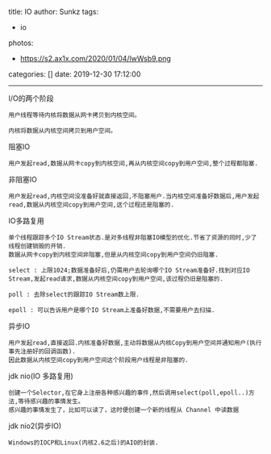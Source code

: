 title: IO
author: Sunkz
tags:

- io

photos:

  - https://s2.ax1x.com/2020/01/04/lwWsb9.png

categories: []
date: 2019-12-30 17:12:00

---
I/O的两个阶段

```
用户线程等待内核将数据从网卡拷贝到内核空间。
```

```
内核将数据从内核空间拷贝到用户空间。
```

阻塞IO

```
用户发起read,数据从网卡copy到内核空间,再从内核空间copy到用户空间,整个过程都阻塞.
```

非阻塞IO

```
用户发起read,内核空间没准备好就直接返回,不阻塞用户.当内核空间准备好数据后,用户发起read,数据从内核空间copy到用户空间,这个过程还是阻塞的.
```

IO多路复用

```
单个线程跟踪多个IO Stream状态.是对多线程非阻塞IO模型的优化.节省了资源的同时,少了线程创建销毁的开销.
数据从网卡copy到内核空间非阻塞,但是从内核空间copy到用户空间仍旧阻塞.
```

```
select : 上限1024;数据准备好后,仍需用户去轮询哪个IO Stream准备好.找到对应IO Stream,发起read请求,数据从内核空间copy到用户空间,该过程仍旧是阻塞的.
```

```
poll : 去除select的跟踪IO Stream数上限.
```

```
epoll : 可以告诉用户是哪个IO Stream上准备好数据,不需要用户去扫描.
```

异步IO

```
用户发起read,直接返回.内核准备好数据,主动将数据从内核Copy到用户空间并通知用户(执行事先注册好的回调函数).
因此数据从内核空间copy到用户空间这个阶段用户线程是非阻塞的.
```

jdk nio(IO 多路复用)

```
创建一个Selector,在它身上注册各种感兴趣的事件,然后调用select(poll,epoll..)方法,等待感兴趣的事情发生。
感兴趣的事情发生了，比如可以读了，这时便创建一个新的线程从 Channel 中读数据
```

jdk nio2(异步IO)

```
Windows的IOCP和Linux(内核2.6之后)的AIO的封装.
```

